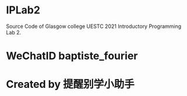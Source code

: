 # IPLab2
Source Code of Glasgow college UESTC 2021 Introductory Programming Lab 2.

# WeChatID baptiste_fourier
# Created by 提醒别学小助手
